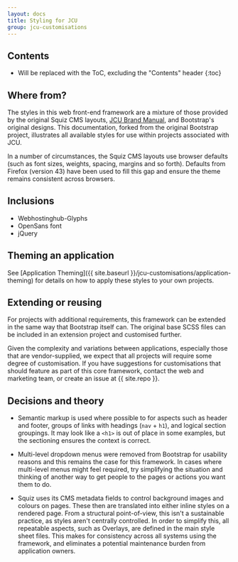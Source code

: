 ```yaml
---
layout: docs
title: Styling for JCU
group: jcu-customisations
---
```


## Contents

* Will be replaced with the ToC, excluding the "Contents" header
{:toc}

## Where from?

The styles in this web front-end framework are a mixture of those provided by
the original Squiz CMS layouts, [JCU Brand
Manual](https://www.jcu.edu.au/marketing-toolkit), and Bootstrap's original
designs.  This documentation, forked from the original Bootstrap project,
illustrates all available styles for use within projects associated with JCU.

In a number of circumstances, the Squiz CMS layouts use browser defaults (such
as font sizes, weights, spacing, margins and so forth).  Defaults from Firefox
(version 43) have been used to fill this gap and ensure the theme remains
consistent across browsers.

## Inclusions

* Webhostinghub-Glyphs
* OpenSans font
* jQuery

## Theming an application

See [Application
Theming]({{ site.baseurl }}/jcu-customisations/application-theming) for
details on how to apply these styles to your own projects.

## Extending or reusing

For projects with additional requirements, this framework can be extended in the
same way that Bootstrap itself can.  The original base SCSS files can be
included in an extension project and customised further.

Given the complexity and variations between applications, especially those that
are vendor-supplied, we expect that all projects will require some degree of
customisation.  If you have suggestions for customisations that should feature
as part of this core framework, contact the web and marketing team, or create an
issue at {{ site.repo }}.

## Decisions and theory

* Semantic markup is used where possible to for aspects such as header and
  footer, groups of links with headings (`nav` + `h1`), and logical section
  groupings.  It may look like a `<h1>` is out of place in some examples, but
  the sectioning ensures the context is correct.

* Multi-level dropdown menus were removed from Bootstrap for usability reasons
  and this remains the case for this framework.  In cases where multi-level
  menus might feel required, try simplifying the situation and thinking of
  another way to get people to the pages or actions you want them to do.

* Squiz uses its CMS metadata fields to control background images and colours on
  pages.  These then are translated into either inline styles on a rendered page.
  From a structural point-of-view, this isn't a sustainable practice, as styles
  aren't centrally controlled.  In order to simplify this, all repeatable
  aspects, such as Overlays, are defined in the main style sheet files.  This
  makes for consistency across all systems using the framework, and eliminates a
  potential maintenance burden from application owners.

